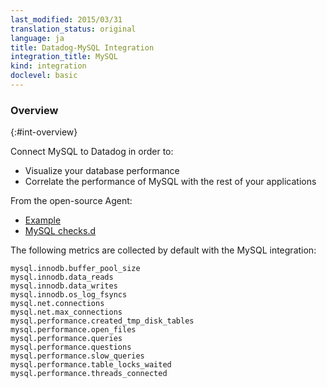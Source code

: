 ```yaml
---
last_modified: 2015/03/31
translation_status: original
language: ja
title: Datadog-MySQL Integration
integration_title: MySQL
kind: integration
doclevel: basic
---
```


### Overview
{:#int-overview}

Connect MySQL to Datadog in order to:

- Visualize your database performance
-  Correlate the performance of MySQL with the rest of your applications

From the open-source Agent:

* [Example](https://github.com/DataDog/dd-agent/blob/master/conf.d/mysql.yaml.example)
* [MySQL checks.d](https://github.com/DataDog/dd-agent/blob/master/checks.d/mysql.py)

The following metrics are collected by default with the MySQL integration:

    mysql.innodb.buffer_pool_size
    mysql.innodb.data_reads
    mysql.innodb.data_writes
    mysql.innodb.os_log_fsyncs
    mysql.net.connections
    mysql.net.max_connections
    mysql.performance.created_tmp_disk_tables
    mysql.performance.open_files
    mysql.performance.queries
    mysql.performance.questions
    mysql.performance.slow_queries
    mysql.performance.table_locks_waited
    mysql.performance.threads_connected
